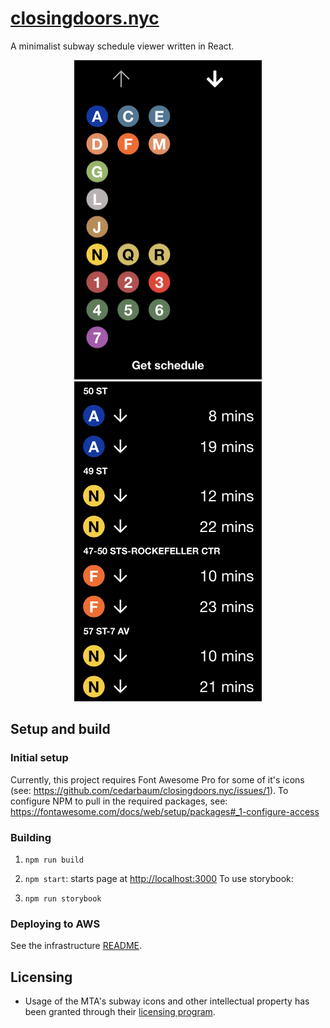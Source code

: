 # [closingdoors.nyc](https://closingdoors.nyc/)

A minimalist subway schedule viewer written in React.

<p align="center">
  <img src="./.images/home.PNG" width="300" />
  <img src="./.images/schedule.PNG" width="300" /> 
</p>


## Setup and build

### Initial setup

Currently, this project requires Font Awesome Pro for some of it's icons (see: https://github.com/cedarbaum/closingdoors.nyc/issues/1). To configure NPM to pull in the required packages, see: https://fontawesome.com/docs/web/setup/packages#_1-configure-access 

### Building

1. `npm run build`
2. `npm start`: starts page at [http://localhost:3000](http://localhost:3000)
To use storybook:

1. `npm run storybook`

### Deploying to AWS

See the infrastructure [README](./infrastructure/README.md).

## Licensing

- Usage of the MTA's subway icons and other intellectual property has been granted through their [licensing program](https://new.mta.info/doing-business-with-us/licensing-program).
